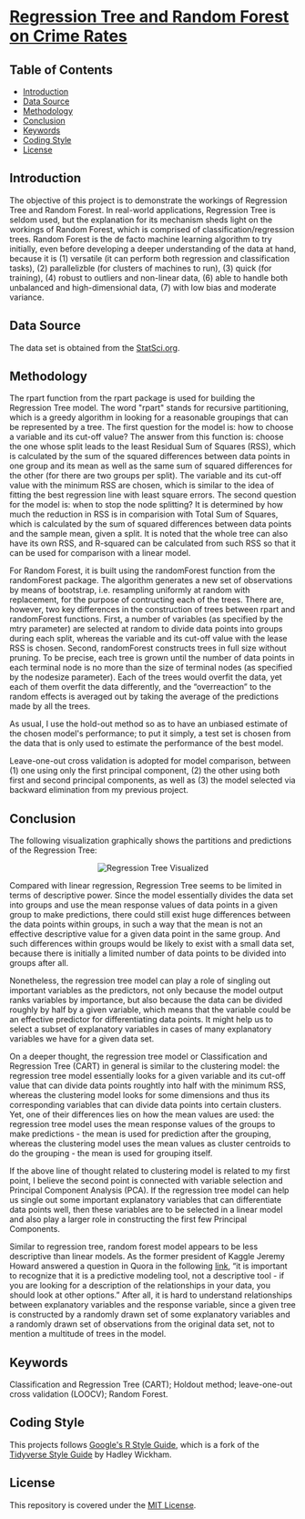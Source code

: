 # [Regression Tree and Random Forest on Crime Rates](https://alfred-kctang.github.io/rt-rf-crime/)

## Table of Contents

* [Introduction](#introduction)
* [Data Source](#data-source)
* [Methodology](#methodology)
* [Conclusion](#conclusion)
* [Keywords](#keywords)
* [Coding Style](#coding-style)
* [License](#license)

## Introduction

The objective of this project is to demonstrate the workings of Regression Tree and Random Forest. In real-world applications, Regression Tree is seldom used, but the explanation for its mechanism sheds light on the workings of Random Forest, which is comprised of classification/regression trees. Random Forest is the de facto machine learning algorithm to try initially, even before developing a deeper understanding of the data at hand, because it is (1) versatile (it can perform both regression and classification tasks), (2) parallelizble (for clusters of machines to run), (3) quick (for training), (4) robust to outliers and non-linear data, (6) able to handle both unbalanced and high-dimensional data, (7) with low bias and moderate variance.

## Data Source

The data set is obtained from the [StatSci.org](http://www.statsci.org/data/general/uscrime.html).

## Methodology

The rpart function from the rpart package is used for building the Regression Tree model. The word "rpart" stands for recursive partitioning, which is a greedy algorithm in looking for a reasonable groupings that can be represented by a tree. The first question for the model is: how to choose a variable and its cut-off value? The answer from this function is: choose the one whose split leads to the least Residual Sum of Squares (RSS), which is calculated by the sum of the squared differences between data points in one group and its mean as well as the same sum of squared differences for the other (for there are two groups per split). The variable and its cut-off value with the minimum RSS are chosen, which is similar to the idea of fitting the best regression line with least square errors. The second question for the model is: when to stop the node splitting? It is determined by how much the reduction in RSS is in comparision with Total Sum of Squares, which is calculated by the sum of squared differences between data points and the sample mean, given a split. It is noted that the whole tree can also have its own RSS, and R-squared can be calculated from such RSS so that it can be used for comparison with a linear model.

For Random Forest, it is built using the randomForest function from the randomForest package. The algorithm generates a new set of observations by means of bootstrap, i.e. resampling uniformly at random with replacement, for the purpose of contructing each of the trees. There are, however, two key differences in the construction of trees between rpart and randomForest functions. First, a number of variables (as specified by the mtry parameter) are selected at random to divide data points into groups during each split, whereas the variable and its cut-off value with the lease RSS is chosen. Second, randomForest constructs trees in full size without pruning. To be precise, each tree is grown until the number of data points in each terminal node is no more than the size of terminal nodes (as specified by the nodesize parameter). Each of the trees would overfit the data, yet each of them overfit the data differently, and the “overreaction” to the random effects is averaged out by taking the average of the predictions made by all the trees.

As usual, I use the hold-out method so as to have an unbiased estimate of the chosen model's performance; to put it simply, a test set is chosen from the data that is only used to estimate the performance of the best model.

Leave-one-out cross validation is adopted for model comparison, between (1) one using only the first principal component, (2) the other using both first and second principal components, as well as (3) the model selected via backward elimination from my previous project.

## Conclusion

The following visualization graphically shows the partitions and predictions of the Regression Tree:

<p align="center">
  <img src="https://github.com/alfred-kctang/rt-rf-crime/blob/master/rtree.png?raw=true" alt="Regression Tree Visualized"/>
</p>

Compared with linear regression, Regression Tree seems to be limited in terms of descriptive power. Since the model essentially divides the data set into groups and use the mean response values of data points in a given group to make predictions, there could still exist huge differences between the data points within groups, in such a way that the mean is not an effective descriptive value for a given data point in the same group. And such differences within groups would be likely to exist with a small data set, because there is initially a limited number of data points to be divided into groups after all.

Nonetheless, the regression tree model can play a role of singling out important variables as the predictors, not only because the model output ranks variables by importance, but also because the data can be divided roughly by half by a given variable, which means that the variable could be an effective predictor for differentiating data points. It might help us to select a subset of explanatory variables in cases of many explanatory variables we have for a given data set.

On a deeper thought, the regression tree model or Classification and Regression Tree (CART) in general is similar to the clustering model: the regression tree model essentially looks for a given variable and its cut-off value that can divide data points roughtly into half with the minimum RSS, whereas the clustering model looks for some dimensions and thus its corresponding variables that can divide data points into certain clusters. Yet, one of their differences lies on how the mean values are used: the regression tree model uses the mean response values of the groups to make predictions - the mean is used for prediction after the grouping, whereas the clustering model uses the mean values as cluster centroids to do the grouping - the mean is used for grouping itself.

If the above line of thought related to clustering model is related to my first point, I believe the second point is connected with variable selection and Principal Component Analysis (PCA). If the regression tree model can help us single out some important explanatory variables that can differentiate data points well, then these variables are to be selected in a linear model and also play a larger role in constructing the first few Principal Components.

Similar to regression tree, random forest model appears to be less descriptive than linear models. As the former president of Kaggle Jeremy Howard answered a question in Quora in the following [link](https://www.quora.com/When-is-a-random-forest-a-poor-choice-relative-to-other-algorithms), “it is important to recognize that it is a predictive modeling tool, not a descriptive tool - if you are looking for a description of the relationships in your data, you should look at other options.” After all, it is hard to understand relationships between explanatory variables and the response variable, since a given tree is constructed by a randomly drawn set of some explanatory variables and a randomly drawn set of observations from the original data set, not to mention a multitude of trees in the model.

## Keywords

Classification and Regression Tree (CART); Holdout method; leave-one-out cross validation (LOOCV); Random Forest.

## Coding Style

This projects follows [Google's R Style Guide](https://google.github.io/styleguide/Rguide.html), which is a fork of the [Tidyverse Style Guide](https://style.tidyverse.org/) by Hadley Wickham.

## License

This repository is covered under the [MIT License](https://github.com/alfred-kctang/rt-rf-crime/blob/master/LICENSE).

